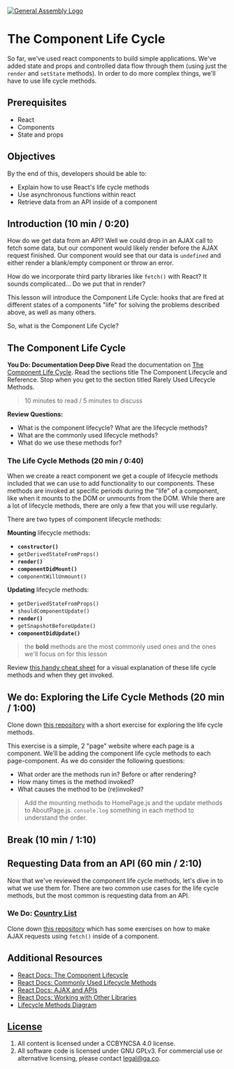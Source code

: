 [![General Assembly Logo](https://camo.githubusercontent.com/1a91b05b8f4d44b5bbfb83abac2b0996d8e26c92/687474703a2f2f692e696d6775722e636f6d2f6b6538555354712e706e67)](https://generalassemb.ly/education/web-development-immersive)

# The Component Life Cycle

So far, we've used react components to build simple applications. We've added
state and props and controlled data flow through them (using just the `render`
and `setState` methods). In order to do more complex things, we'll have to use
life cycle methods.

## Prerequisites

- React
- Components
- State and props

## Objectives

By the end of this, developers should be able to:

- Explain how to use React's life cycle methods
- Use asynchronous functions within react
- Retrieve data from an API inside of a component

## Introduction (10 min / 0:20)

How do we get data from an API? Well we could drop in an AJAX call to fetch some
data, but our component would likely render before the AJAX request finished.
Our component would see that our data is `undefined` and either render a
blank/empty component or throw an error.

How do we incorporate third party libraries like `fetch()` with React? It sounds
complicated... Do we put that in render?

This lesson will introduce the Component Life Cycle: hooks that are fired at
different states of a components "life" for solving the problems described
above, as well as many others.

So, what is the Component Life Cycle?

## The Component Life Cycle

**You Do: Documentation Deep Dive** Read the documentation on
[The Component Life Cycle](https://reactjs.org/docs/react-component.html#the-component-lifecycle).
Read the sections title The Component Lifecycle and Reference. Stop when you get
to the section titled Rarely Used Lifecycle Methods.

> 10 minutes to read / 5 minutes to discuss

**Review Questions:**

- What is the component lifecycle? What are the lifecycle methods?
- What are the commonly used lifecycle methods?
- What do we use these methods for?

### The Life Cycle Methods (20 min / 0:40)

When we create a react component we get a couple of lifecycle methods included
that we can use to add functionality to our components. These methods are
invoked at specific periods during the "life" of a component, like when it
mounts to the DOM or unmounts from the DOM. While there are a lot of lifecycle
methods, there are only a few that you will use regularly.

There are two types of component lifecycle methods:

**Mounting** lifecycle methods:

- **`constructor()`**
- `getDerivedStateFromProps()`
- **`render()`**
- **`componentDidMount()`**
- `componentWillUnmount()`

**Updating** lifecycle methods:

- `getDerivedStateFromProps()`
- `shouldComponentUpdate()`
- **`render()`**
- `getSnapshotBeforeUpdate()`
- **`componentDidUpdate()`**

> the **bold** methods are the most commonly used ones and the ones we'll focus
> on for this lesson

Review
[this handy cheat sheet](http://projects.wojtekmaj.pl/react-lifecycle-methods-diagram/)
for a visual explanation of these life cycle methods and when they get invoked.

## We do: Exploring the Life Cycle Methods (20 min / 1:00)

Clone down
[this repository](https://git.generalassemb.ly/dc-wdi-react-redux/component-lifecycle-exercise)
with a short exercise for exploring the life cycle methods.

This exercise is a simple, 2 "page" website where each page is a component.
We'll be adding the component life cycle methods to each page-component. As we
do consider the following questions:

- What order are the methods run in? Before or after rendering?
- How many times is the method invoked?
- What causes the method to be (re)invoked?

> Add the mounting methods to HomePage.js and the update methods to
> AboutPage.js. `console.log` something in each method to understand the order.

## Break (10 min / 1:10)

## Requesting Data from an API (60 min / 2:10)

Now that we've reviewed the component life cycle methods, let's dive in to what
we use them for. There are two common use cases for the life cycle methods, but
the most common is requesting data from an API.

### We Do: [Country List](https://git.generalassemb.ly/dc-wdi-react-redux/react-country-list)

Clone down
[this repository](https://git.generalassemb.ly/dc-wdi-react-redux/react-country-list)
which has some exercises on how to make AJAX requests using `fetch()` inside of
a component.


## Additional Resources

- [React Docs: The Component Lifecycle](https://reactjs.org/docs/react-component.html#the-component-lifecycle)
- [React Docs: Commonly Used Lifecycle Methods](https://reactjs.org/docs/react-component.html#commonly-used-lifecycle-methods)
- [React Docs: AJAX and APIs](https://reactjs.org/docs/faq-ajax.html)
- [React Docs: Working with Other Libraries](https://reactjs.org/docs/integrating-with-other-libraries.html)
- [Lifecycle Methods Diagram](http://projects.wojtekmaj.pl/react-lifecycle-methods-diagram/)

## [License](LICENSE)

1. All content is licensed under a CC­BY­NC­SA 4.0 license.
1. All software code is licensed under GNU GPLv3. For commercial use or
   alternative licensing, please contact legal@ga.co.
